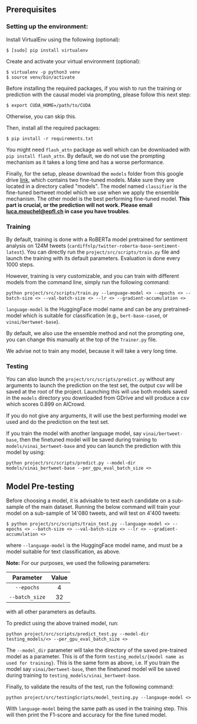 ## Prerequisites

### Setting up the environment:
Install VirtualEnv using the following (optional):

```shell
$ [sudo] pip install virtualenv
```

Create and activate your virtual environment (optional):

```shell
$ virtualenv -p python3 venv
$ source venv/bin/activate
```

Before installing the required packages, if you wish to run the training or prediction with the causal model via prompting, please follow this next step:
```
$ export CUDA_HOME=/path/to/CUDA
```
Otherwise, you can skip this.

Then, install all the required packages:
```shell
$ pip install -r requirements.txt
```
You might need `flash_attn` package as well which can be downloaded with `pip install flash_attn`.
By default, we do not use the prompting mechanism as it takes a long time and has a worse performance.

Finally, for the setup, please download the `models` folder from this google drive [link](https://drive.google.com/drive/folders/1l3aLZKx6CEmrw2CkTRApKoM39RnwrjU8?usp=drive_link), which contains two fine-tuned models. Make sure they are located in a directory called "models". The model named `classifier` is the fine-tuned bertweet model which we use when we apply the ensemble mechanism. The other model is the best performing fine-tuned model. __This part is crucial, or the prediction will not work. Please email luca.mouchel@epfl.ch in case you have troubles__.

### Training 
By default, training is done with a RoBERTa model pretrained for sentiment analysis on 124M tweets (`cardiffnlp/twitter-roberta-base-sentiment-latest`). You can directly run the `project/src/scripts/train.py` file and launch the training with its default parameters. Evaluation is done every 1000 steps.

However, training is very customizable, and you can train with different models from the command line, simply run the following command:
```
python project/src/scripts/train.py --language-model <> --epochs <> --batch-size <> --val-batch-size <> --lr <> --gradient-accumulation <>
```  
`language-model` is the HuggingFace model name and can be any pretrained-model which is suitable for classification (e.g., `bert-base-cased`, or `vinai/bertweet-base`).

By default, we also use the ensemble method and not the prompting one, you can change this manually at the top of the `Trainer.py` file.

We advise not to train any model, because it will take a very long time.
### Testing
You can also launch the `project/src/scripts/predict.py` without any arguments to launch the prediction on the test set, the output csv will be saved at the root of the project. Launching this will use both models saved in the `models` directory you downloaded from GDrive and will produce a csv which scores 0.899 on AICrowd.

If you do not give any arguments, it will use the best performing model we used and do the prediction on the test set. 

If you train the model with another language model, say `vinai/bertweet-base`, then the finetuned model will be saved during training to `models/vinai_bertweet-base` and you can launch the prediction with this model by using: 

```
python project/src/scripts/predict.py --model-dir models/vinai_bertweet-base --per_gpu_eval_batch_size <>
```

## Model Pre-testing

Before choosing a model, it is advisable to test each candidate on a sub-sample of the main dataset. Running the below command will train your model on a sub-sample of 14'080 tweets, and will test on 4'400 tweets:

```shell
$ python project/src/scripts/train_test.py --language-model <> --epochs <> --batch-size <> --val-batch-size <> --lr <> --gradient-accumulation <>
```
where ```--language-model``` is the HuggingFace model name, and must be a model suitable for text classification, as above.

**Note:** For our purposes, we used the following parameters:

| Parameter          | Value  |
|:------------------:|:------:|
|```--epochs```      |  4     |
|```--batch_size```  | 32     |

with all other parameters as defaults.

To predict using the above trained model, run:

```
python project/src/scripts/predict_test.py --model-dir testing_models/<> --per_gpu_eval_batch_size <>
```

The ```--model_dir``` parameter will take the directory of the saved pre-trained model as a parameter. This is of the form ```testing_models/{model name as used for training}```. This is the same form as above, i.e. If you train the model say `vinai/bertweet-base`, then the finetuned model will be saved during training to `testing_models/vinai_bertweet-base`.

Finally, to validate the results of the test, run the following command:

```
python project/src/testingScripts/model_testing.py --langauge-model <>
```

With ```language-model``` being the same path as used in the training step. This will then print the F1-score and accuracy for the fine tuned model.

